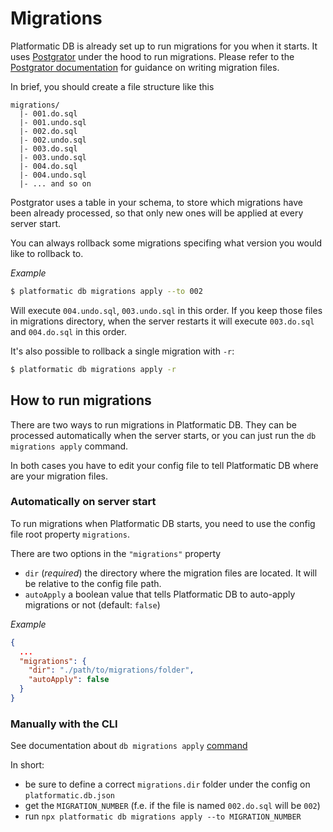 # Migrations

Platformatic DB is already set up to run migrations for you when it starts. 
It uses [Postgrator](https://www.npmjs.com/package/postgrator) under the hood to run migrations. Please refer to the [Postgrator documentation](https://github.com/rickbergfalk/postgrator) for guidance on writing migration files.

In brief, you should create a file structure like this

```
migrations/
  |- 001.do.sql
  |- 001.undo.sql
  |- 002.do.sql
  |- 002.undo.sql
  |- 003.do.sql
  |- 003.undo.sql
  |- 004.do.sql
  |- 004.undo.sql
  |- ... and so on
```

Postgrator uses a table in your schema, to store which migrations have been already processed, so that only new ones will be applied at every server start.

You can always rollback some migrations specifing what version you would like to rollback to.

_Example_

```bash
$ platformatic db migrations apply --to 002
```

Will execute `004.undo.sql`, `003.undo.sql` in this order. If you keep those files in migrations directory, when the server restarts it will execute `003.do.sql` and `004.do.sql` in this order.

It's also possible to rollback a single migration with `-r`:   

```bash
$ platformatic db migrations apply -r 
```

## How to run migrations

There are two ways to run migrations in Platformatic DB. They can be processed automatically when the server starts, or you can just run the `db migrations apply` command.

In both cases you have to edit your config file to tell Platformatic DB where are your migration files.


### Automatically on server start
To run migrations when Platformatic DB starts, you need to use the config file root property `migrations`.

There are two options in the `"migrations"` property
- `dir` (_required_) the directory where the migration files are located. It will be relative to the config file path.
- `autoApply` a boolean value that tells Platformatic DB to auto-apply migrations or not (default: `false`)

_Example_

```json
{
  ...
  "migrations": {
    "dir": "./path/to/migrations/folder",
    "autoApply": false
  }
}
```


### Manually with the CLI

See documentation about `db migrations apply` [command](../cli#migrate)

In short:
- be sure to define a correct `migrations.dir` folder under the config on `platformatic.db.json`
- get the `MIGRATION_NUMBER` (f.e. if the file is named `002.do.sql` will be `002`)
- run `npx platformatic db migrations apply --to MIGRATION_NUMBER` 
